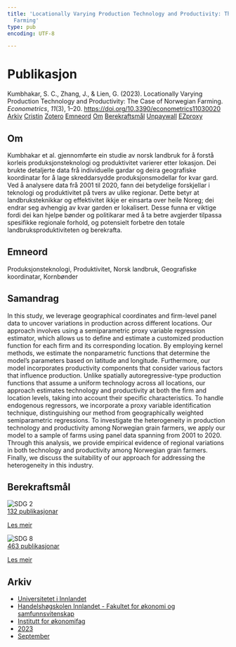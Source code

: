 ```yaml
---
title: 'Locationally Varying Production Technology and Productivity: The Case of Norwegian
  Farming'
type: pub
encoding: UTF-8

---
```

<h1>Publikasjon</h1>
<article id="csl-bib-container-PZBWBTZ8" class="csl-bib-container">
  <div class="csl-bib-body"> <div class="csl-entry">Kumbhakar, S. C., Zhang, J., &#38; Lien, G. (2023). Locationally Varying Production Technology and Productivity: The Case of Norwegian Farming. <i>Econometrics</i>, <i>11</i>(3), 1–20. <a href="https://doi.org/10.3390/econometrics11030020">https://doi.org/10.3390/econometrics11030020</a></div> </div>
  <div class="csl-bib-buttons">
    <a href="#taxonomy-article-PZBWBTZ8" alt="archive" class="csl-bib-button">Arkiv</a>
    <a href="https://app.cristin.no/results/show.jsf?id=2174954" alt="Cristin" class="csl-bib-button">Cristin</a>
    <a href="http://zotero.org/groups/5881554/items/PZBWBTZ8" alt="Zotero" class="csl-bib-button">Zotero</a>
    <a href="#keywords-article-PZBWBTZ8" alt="keywords" class="csl-bib-button">Emneord</a>
    <a href="#about-article-PZBWBTZ8" alt="about_pub" class="csl-bib-button">Om</a>
    <a href="#sdg-article-PZBWBTZ8" alt="sdg" class="csl-bib-button">Berekraftsmål</a>
    <a href="https://www.mdpi.com/2225-1146/11/3/20/pdf?version=1692365173" alt="Unpaywall" class="csl-bib-button">Unpaywall</a>
    <a href="https://www.mdpi.com/2225-1146/11/3/20/pdf?version=1692365173" alt="EZproxy" class="csl-bib-button">EZproxy</a>
  </div>
  <div id="csl-bib-meta-container-PZBWBTZ8"></div>
</article>
<div id="csl-bib-meta-PZBWBTZ8" class="csl-bib-meta">
  <article id="about-article-PZBWBTZ8" class="about_pub-article">
    <h1>Om</h1>
    Kumbhakar et al. gjennomførte ein studie av norsk landbruk for å forstå korleis produksjonsteknologi og produktivitet varierer etter lokasjon. Dei brukte detaljerte data frå individuelle gardar og deira geografiske koordinatar for å lage skreddarsydde produksjonsmodellar for kvar gard. Ved å analysere data frå 2001 til 2020, fann dei betydelige forskjellar i teknologi og produktivitet på tvers av ulike regionar. Dette betyr at landbruksteknikkar og effektivitet ikkje er einsarta over heile Noreg; dei endrar seg avhengig av kvar garden er lokalisert. Desse funna er viktige fordi dei kan hjelpe bønder og politikarar med å ta betre avgjerder tilpassa spesifikke regionale forhold, og potensielt forbetre den totale landbruksproduktiviteten og berekrafta.
  </article>
  <article id="keywords-article-PZBWBTZ8" class="keywords-article">
    <h1>Emneord</h1>
    Produksjonsteknologi, Produktivitet, Norsk landbruk, Geografiske koordinatar, Kornbønder
  </article>
  <article id="abstract-article-PZBWBTZ8" class="abstract-article">
    <h1>Samandrag</h1>
    In this study, we leverage geographical coordinates and firm-level panel data to uncover variations in production across different locations. Our approach involves using a semiparametric proxy variable regression estimator, which allows us to define and estimate a customized production function for each firm and its corresponding location. By employing kernel methods, we estimate the nonparametric functions that determine the model’s parameters based on latitude and longitude. Furthermore, our model incorporates productivity components that consider various factors that influence production. Unlike spatially autoregressive-type production functions that assume a uniform technology across all locations, our approach estimates technology and productivity at both the firm and location levels, taking into account their specific characteristics. To handle endogenous regressors, we incorporate a proxy variable identification technique, distinguishing our method from geographically weighted semiparametric regressions. To investigate the heterogeneity in production technology and productivity among Norwegian grain farmers, we apply our model to a sample of farms using panel data spanning from 2001 to 2020. Through this analysis, we provide empirical evidence of regional variations in both technology and productivity among Norwegian grain farmers. Finally, we discuss the suitability of our approach for addressing the heterogeneity in this industry.
  </article>
  <article id="sdg-article-PZBWBTZ8" class="sdg-article">
    <h1>Berekraftsmål</h1>
    <div class="sdg-container"><div id="sdg2" class="sdg">
        <img src="{{< params subfolder >}}images/sdg/sdg02_nn.png" class="image" alt="SDG 2">
        <div class="sdg-overlay">
          <a href="{{< params subfolder >}}nn/archive/?sdg=2#archive" class="sdg-publication-count"><span>132</span> publikasjonar</a>
          <p><a href="https://fn.no/om-fn/fns-baerekraftsmaal/utrydde-sult?lang=nno-NO" class="sdg-read-more">Les meir</a></p>
        </div>
      </div> <div id="sdg8" class="sdg">
        <img src="{{< params subfolder >}}images/sdg/sdg08_nn.png" class="image" alt="SDG 8">
        <div class="sdg-overlay">
          <a href="{{< params subfolder >}}nn/archive/?sdg=8#archive" class="sdg-publication-count"><span>463</span> publikasjonar</a>
          <p><a href="https://fn.no/om-fn/fns-baerekraftsmaal/anstendig-arbeid-og-oekonomisk-vekst?lang=nno-NO" class="sdg-read-more">Les meir</a></p>
        </div>
      </div></div>
  </article>
  <article id="taxonomy-article-PZBWBTZ8" class="taxonomy-article">
    <h1>Arkiv</h1>
    <ul>
      <li><a href="{{< params subfolder >}}nn/archive/?key=3DCRN523">Universitetet i Innlandet</a></li>
      <li><a href="{{< params subfolder >}}nn/archive/?key=DU8Q9LN9">Handelshøgskolen Innlandet - Fakultet for økonomi og samfunnsvitenskap</a></li>
      <li><a href="{{< params subfolder >}}nn/archive/?key=3IQA89I8">Institutt for økonomifag</a></li>
      <li><a href="{{< params subfolder >}}nn/archive/?key=RD9NIUZB">2023</a></li>
      <li><a href="{{< params subfolder >}}nn/archive/?key=NG3HTDZT">September</a></li>
    </ul>
  </article>
</div>
